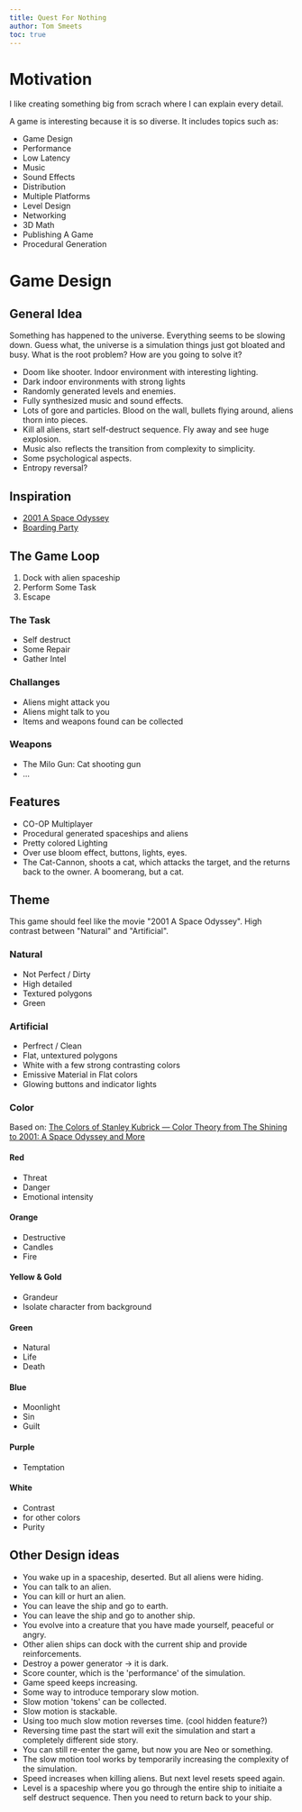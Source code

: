 ```yaml
---
title: Quest For Nothing
author: Tom Smeets
toc: true
---
```

<!-- Copyright (c) 2023 - Tom Smeets <tom@tsmeets.nl> -->
<!-- design.md: Explore and learn game design -->

# Motivation

I like creating something big from scrach where I can explain every detail.

A game is interesting because it is so diverse. It includes topics such as:

- Game Design
- Performance
- Low Latency
- Music
- Sound Effects
- Distribution
- Multiple Platforms
- Level Design
- Networking
- 3D Math
- Publishing A Game
- Procedural Generation

# Game Design

## General Idea
Something has happened to the universe. Everything seems to be slowing down.
Guess what, the universe is a simulation things just got bloated and busy.
What is the root problem? How are you going to solve it?

- Doom like shooter. Indoor environment with interesting lighting.
- Dark indoor environments with strong lights
- Randomly generated levels and enemies.
- Fully synthesized music and sound effects.
- Lots of gore and particles. Blood on the wall, bullets flying around, aliens thorn into pieces.
- Kill all aliens, start self-destruct sequence. Fly away and see huge explosion.
- Music also reflects the transition from complexity to simplicity.
- Some psychological aspects.
- Entropy reversal?

## Inspiration

- [2001 A Space Odyssey](https://www.imdb.com/title/tt0062622/)
- [Boarding Party](https://steamcommunity.com/sharedfiles/filedetails/?id=889907960)

## The Game Loop

1. Dock with alien spaceship
2. Perform Some Task
3. Escape

### The Task
- Self destruct
- Some Repair
- Gather Intel

### Challanges
- Aliens might attack you
- Aliens might talk to you
- Items and weapons found can be collected

### Weapons
- The Milo Gun: Cat shooting gun
- ...

## Features
- CO-OP Multiplayer
- Procedural generated spaceships and aliens
- Pretty colored Lighting
- Over use bloom effect, buttons, lights, eyes.
- The Cat-Cannon, shoots a cat, which attacks the target, and the returns back to the owner. A boomerang, but a cat.

## Theme

This game should feel like the movie "2001 A Space Odyssey".
High contrast between "Natural" and "Artificial".

### Natural
- Not Perfect / Dirty
- High detailed
- Textured polygons
- Green

### Artificial
- Perfrect / Clean
- Flat, untextured polygons
- White with a few strong contrasting colors
- Emissive Material in Flat colors
- Glowing buttons and indicator lights


### Color

Based on: [The Colors of Stanley Kubrick — Color Theory from The Shining to 2001: A Space Odyssey and More](https://www.youtube.com/watch?v=yVdhm9P8I6o)

#### Red

- Threat
- Danger
- Emotional intensity

#### Orange

- Destructive
- Candles
- Fire

#### Yellow & Gold

- Grandeur
- Isolate character from background

#### Green

- Natural
- Life
- Death

#### Blue

- Moonlight
- Sin
- Guilt

#### Purple

- Temptation

#### White

- Contrast
- for other colors
- Purity

## Other Design ideas
- You wake up in a spaceship, deserted. But all aliens were hiding.
- You can talk to an alien.
- You can kill or hurt an alien.
- You can leave the ship and go to earth.
- You can leave the ship and go to another ship.
- You evolve into a creature that you have made yourself, peaceful or angry.
- Other alien ships can dock with the current ship and provide reinforcements.
- Destroy a power generator -> it is dark.
- Score counter, which is the 'performance' of the simulation.
- Game speed keeps increasing.
- Some way to introduce temporary slow motion.
- Slow motion 'tokens' can be collected.
- Slow motion is stackable.
- Using too much slow motion reverses time. (cool hidden feature?)
- Reversing time past the start will exit the simulation and start a completely different side story.
- You can still re-enter the game, but now you are Neo or something.
- The slow motion tool works by temporarily increasing the complexity of the simulation.
- Speed increases when killing aliens. But next level resets speed again.
- Level is a spaceship where you go through the entire ship to initiaite a self destruct sequence. Then you need to return back to your ship.
